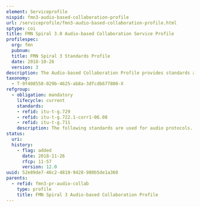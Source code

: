 ```yaml
---
element: Serviceprofile
nispid: fmn3-audio-based-collaboration-profile
url: /serviceprofile/fmn3-audio-based-collaboration-profile.html
sptype: coi
title: FMN Spiral 3.0 Audio-based Collaboration Service Profile
profilespec:
  org: fmn
  pubnum: 
  title: FMN Spiral 3 Standards Profile
  date: 2018-10-26
  version: 3
description: The Audio-based Collaboration Profile provides standards and guidance for the implementation of an interoperable voice system (telephony) on federated mission networks.
taxonomy:
  - T-9f408558-029b-4625-ab8a-3dfcdb677800-X
refgroup:
  - obligation: mandatory
    lifecycle: current
    standards: 
    - refid: itu-t-g.729
    - refid: itu-t-g.722.1-corr1-06.08
    - refid: itu-t-g.711
    description: The following standards are used for audio protocols.
status:
  uri: 
  history: 
    - flag: added
      date: 2018-11-26
      rfcp: 11-57
      version: 12.0
uuid: 52e89de7-46c2-4810-9428-980b5de1a360
parents:
  - refid: fmn3-pr-audio-collab
    type: profile
    title: FMN Spiral 3 Audio-based Collaboration Profile
---
```

